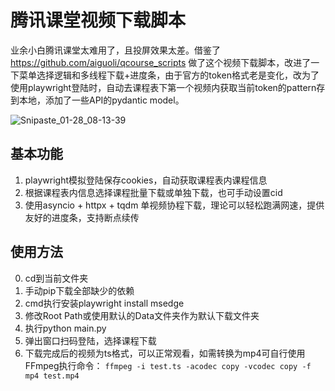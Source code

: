# 腾讯课堂视频下载脚本
业余小白腾讯课堂太难用了，且投屏效果太差。借鉴了 https://github.com/aiguoli/qcourse_scripts 做了这个视频下载脚本，改进了一下菜单选择逻辑和多线程下载+进度条，由于官方的token格式老是变化，改为了使用playwright登陆时，自动去课程表下第一个视频内获取当前token的pattern存到本地，添加了一些API的pydantic model。

![Snipaste_01-28_08-13-39](https://user-images.githubusercontent.com/42557951/151505882-d9274ec7-510d-4673-a362-34e881012215.jpg)

## 基本功能
1. playwright模拟登陆保存cookies，自动获取课程表内课程信息
2. 根据课程表内信息选择课程批量下载或单独下载，也可手动设置cid
3. 使用asyncio + httpx + tqdm 单视频协程下载，理论可以轻松跑满网速，提供友好的进度条，支持断点续传


## 使用方法
0. cd到当前文件夹
1. 手动pip下载全部缺少的依赖
2. cmd执行安装playwright install msedge
3. 修改Root Path或使用默认的Data文件夹作为默认下载文件夹
4. 执行python main.py
5. 弹出窗口扫码登陆，选择课程下载
6. 下载完成后的视频为ts格式，可以正常观看，如需转换为mp4可自行使用FFmpeg执行命令：
   ```ffmpeg -i test.ts -acodec copy -vcodec copy -f mp4 test.mp4 ```
